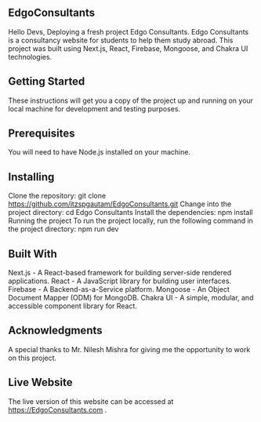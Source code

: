 ## EdgoConsultants

Hello Devs,
Deploying a fresh project Edgo Consultants.
Edgo Consultants is a consultancy website for students to help them study abroad. This project was built using Next.js, React, Firebase, Mongoose, and Chakra UI technologies.

## Getting Started

These instructions will get you a copy of the project up and running on your local machine for development and testing purposes.

## Prerequisites

You will need to have Node.js installed on your machine.

## Installing

Clone the repository: git clone https://github.com/itzspgautam/EdgoConsultants.git
Change into the project directory: cd Edgo Consultants
Install the dependencies: npm install
Running the project
To run the project locally, run the following command in the project directory: npm run dev

## Built With

Next.js - A React-based framework for building server-side rendered applications.
React - A JavaScript library for building user interfaces.
Firebase - A Backend-as-a-Service platform.
Mongoose - An Object Document Mapper (ODM) for MongoDB.
Chakra UI - A simple, modular, and accessible component library for React.

## Acknowledgments

A special thanks to Mr. Nilesh Mishra for giving me the opportunity to work on this project.

## Live Website

The live version of this website can be accessed at https://EdgoConsultants.com .

